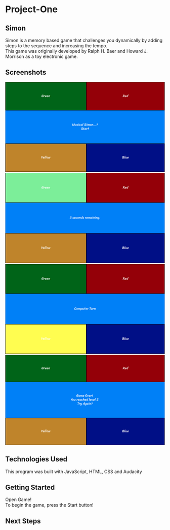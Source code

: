 # Project-One
<h2>Simon</h2>
<p>Simon is a memory based game that challenges you dynamically by adding steps to the sequence and increasing the tempo. <br>
This game was originally developed by Ralph H. Baer and Howard J. Morrison as a toy electronic game. </p>
<h2>Screenshots</h2>
<img src="img/SSOne.png">
<img src="img/SSTwo.png">
<img src="img/SSThree.png">
<img src="img/SSFour.png">
<h2>Technologies Used</h2>
<p>This program was built with JavaScript, HTML, CSS and Audacity</p>
<h2>Getting Started</h2>
<p> <a heref="https://zeroxposur18.github.io/Simon/" target="_blank">Open Game!</a><br>
To begin the game, press the Start button!</p>
<h2>Next Steps</h2>
